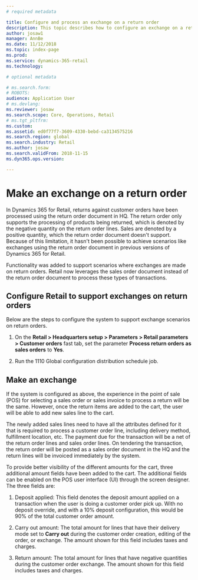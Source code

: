 ```yaml
---
# required metadata

title: Configure and process an exchange on a return order
description: This topic describes how to configure an exchange on a return in Dynamics 365 for Retail.
author: josaw1
manager: AnnBe
ms.date: 11/12/2018
ms.topic: index-page
ms.prod: 
ms.service: dynamics-365-retail
ms.technology: 

# optional metadata

# ms.search.form: 
# ROBOTS: 
audience: Application User
# ms.devlang: 
ms.reviewer: josaw
ms.search.scope: Core, Operations, Retail
# ms.tgt_pltfrm: 
ms.custom: 
ms.assetid: ed0f77f7-3609-4330-bebd-ca3134575216
ms.search.region: global
ms.search.industry: Retail
ms.author: josaw
ms.search.validFrom: 2018-11-15
ms.dyn365.ops.version: 

---
```

# Make an exchange on a return order

In Dynamics 365 for Retail, returns against customer orders have been processed using the return order document in HQ. The return order only supports the processing of products being returned, which is denoted by the negative quantity on the return order lines. Sales are denoted by a positive quantity, which the return order document doesn't support. Because of this limitation, it hasn't been possible to achieve scenarios like exchanges using the return order document in previous versions of Dynamics 365 for Retail.

Functionality was added to support scenarios where exchanges are made on return orders. Retail now leverages the sales order document instead of the return order document to process these types of transactions.

## Configure Retail to support exchanges on return orders

Below are the steps to configure the system to support exchange scenarios on return orders.

1.  On the **Retail > Headquarters setup > Parameters > Retail parameters > Customer orders** fast tab, set the parameter **Process return orders as sales orders** to **Yes**.

2.  Run the 1110 Global configuration distribution schedule job.

## Make an exchange

If the system is configured as above, the experience in the point of sale (POS) for selecting a sales order or sales invoice to process a return will be the same. However, once the return items are added to the cart, the user will be able to add new sales line to the cart.

The newly added sales lines need to have all the attributes defined for it that is required to process a customer order line, including delivery method, fulfillment location, etc. The payment due for the transaction will be a net of the return order lines and sales order lines. On tendering the transaction, the return order will be posted as a sales order document in the HQ and the return lines will be invoiced immediately by the system.

To provide better visibility of the different amounts for the cart, three additional amount fields have been added to the cart. The additional fields can be enabled on the POS user interface (UI) through the screen designer. The three fields are:

1.  Deposit applied: This field denotes the deposit amount applied on a transaction when the user is doing a customer order pick up. With no deposit override, and with a 10% deposit configuration, this would be 90% of the total customer order amount.

1.  Carry out amount: The total amount for lines that have their delivery mode set to **Carry out** during the customer order creation, editing of the order, or exchange. The amount shown for this field includes taxes and charges.

1.  Return amount: The total amount for lines that have negative quantities during the customer order exchange. The amount shown for this field includes taxes and charges.



